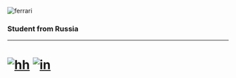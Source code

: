 ![ferrari](http://www.thomas5000.hu/pilot_2014/ferrari_14.png)

### Student from Russia
-------------------------
# [![hh](https://img.shields.io/badge/-hh-ffffff?style=flat&logo=)](https://hh.ru/resume/a6b1b5fbff084a07b70039ed1f446751395854) [![in](https://img.shields.io/badge/-ffffff?style=flat&logo=LinkedIn&logoColor=47C5FB)](https://hh.ru/resume/a6b1b5fbff084a07b70039ed1f446751395854)


